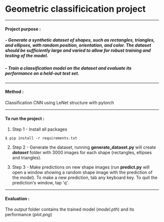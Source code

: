 # Geometric classificication project
--- 
####  Project purpose :

#####  - Generate a synthetic dataset of shapes, such as rectangles, triangles, and ellipses, with random position, orientation, and color. The dataset should be sufficiently large and varied to allow for robust training and testing of the model.

##### - Train a classification model on the dataset and evaluate its performance on a held-out test set.

---
#### **Method** : 

Classification CNN using LeNet structure with pytorch

---
#### **To run the project** : 

1. Step 1 - Install all packages
```
$ pip install -r requirements.txt
```
2. Step 2 - Generate the dataset, running **generate_dataset.py** will create **_dataset_** folder with 3000 images for each shape (rectangles, ellipses and triangles).

3. Step 3 - Make predictions on new shape images (run **predict.py** will open a window showing a random shape image with the prediction of the model). To make a new prediction, tab any keyboard key. To quit the prediction's window, tap 'q'. 

---
#### **Evaluation** : 

The _output_ folder contains the trained model (_model.pth_) and its performance (_plot.png_)
